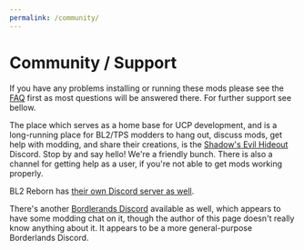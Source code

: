 ```yaml
---
permalink: /community/
---
```


# Community / Support

If you have any problems installing or running  these mods please see the [FAQ](https://bit.ly/2un6scY)
first as most questions will be answered there. For further support see bellow.

The place which serves as a home base for UCP development, and is a long-running place for
BL2/TPS modders to hang out, discuss mods, get help with modding, and share their creations,
is the [Shadow's Evil Hideout](https://discord.gg/0YjZxbVBS9b3bXUS) Discord.  Stop by and
say hello!  We're a friendly bunch.  There is also a channel for getting help as a user, if
you're not able to get mods working properly.

BL2 Reborn has [their own Discord server as well](https://discord.gg/Rakbg5F).

There's another [Bordlerands Discord](https://discordapp.com/invite/9dYYN6Y) available
as well, which appears to have some modding chat on it, though the author of this page
doesn't really know anything about it.  It appears to be a more general-purpose Borderlands
Discord.
